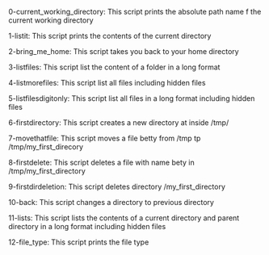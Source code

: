 0-current_working_directory: This script prints the absolute path name f the current working directory

1-listit: This script prints the contents of the current directory

2-bring_me_home: This script takes you back to your home directory  

3-listfiles: This script list the content of a folder in a long format  

4-listmorefiles: This script list all files including hidden files  

5-listfilesdigitonly: This script list all files in a long format including hidden files

6-firstdirectory: This script creates a new directory at inside /tmp/

7-movethatfile: This script moves a file betty from /tmp tp /tmp/my_first_direcory

8-firstdelete: This script deletes a file with name bety in /tmp/my_first_directory

9-firstdirdeletion: This script deletes directory /my_first_directory

10-back: This script changes a directory to previous directory

11-lists: This script lists the contents of a current directory and parent directory in a long format including hidden files

12-file_type: This script prints the file type
